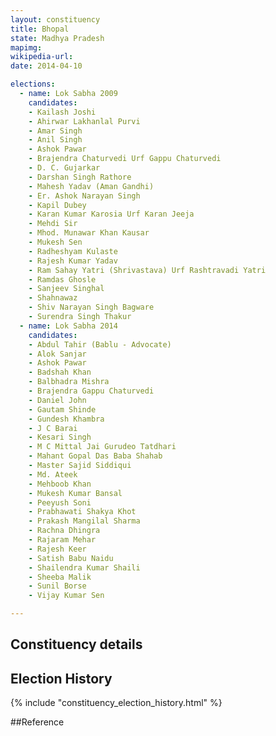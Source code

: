 ```yaml
---
layout: constituency
title: Bhopal
state: Madhya Pradesh
mapimg: 
wikipedia-url: 
date: 2014-04-10

elections: 
  - name: Lok Sabha 2009
    candidates: 
    - Kailash Joshi 
    - Ahirwar Lakhanlal Purvi 
    - Amar Singh 
    - Anil Singh 
    - Ashok Pawar 
    - Brajendra Chaturvedi Urf Gappu Chaturvedi 
    - D. C. Gujarkar 
    - Darshan Singh Rathore 
    - Mahesh Yadav (Aman Gandhi) 
    - Er. Ashok Narayan Singh 
    - Kapil Dubey 
    - Karan Kumar Karosia Urf Karan Jeeja 
    - Mehdi Sir 
    - Mhod. Munawar Khan Kausar 
    - Mukesh Sen 
    - Radheshyam Kulaste 
    - Rajesh Kumar Yadav 
    - Ram Sahay Yatri (Shrivastava) Urf Rashtravadi Yatri 
    - Ramdas Ghosle 
    - Sanjeev Singhal 
    - Shahnawaz 
    - Shiv Narayan Singh Bagware 
    - Surendra Singh Thakur  
  - name: Lok Sabha 2014
    candidates: 
    - Abdul Tahir (Bablu - Advocate) 
    - Alok Sanjar 
    - Ashok Pawar 
    - Badshah Khan 
    - Balbhadra Mishra 
    - Brajendra Gappu Chaturvedi 
    - Daniel John 
    - Gautam Shinde 
    - Gundesh Khambra 
    - J C Barai 
    - Kesari Singh 
    - M C Mittal Jai Gurudeo Tatdhari 
    - Mahant Gopal Das Baba Shahab 
    - Master Sajid Siddiqui 
    - Md. Ateek 
    - Mehboob Khan 
    - Mukesh Kumar Bansal 
    - Peeyush Soni 
    - Prabhawati Shakya Khot 
    - Prakash Mangilal Sharma 
    - Rachna Dhingra 
    - Rajaram Mehar 
    - Rajesh Keer 
    - Satish Babu Naidu 
    - Shailendra Kumar Shaili 
    - Sheeba Malik 
    - Sunil Borse 
    - Vijay Kumar Sen  

---
```


## Constituency details


## Election History
{% include "constituency_election_history.html" %}

##Reference

